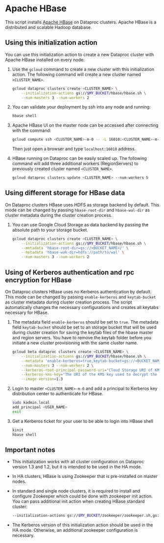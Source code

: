 # Apache HBase

This script installs [Apache HBase](https://hbase.apache.org/) on Dataproc
clusters. Apache HBase is a distributed and scalable Hadoop database.

## Using this initialization action

You can use this initialization action to create a new Dataproc cluster with
Apache HBase installed on every node:

1.  Use the `gcloud` command to create a new cluster with this initialization
    action. The following command will create a new cluster named
    `<CLUSTER_NAME>`.

    ```bash
    gcloud dataproc clusters create <CLUSTER_NAME> \
        --initialization-actions gs://$MY_BUCKET/hbase/hbase.sh \
        --num-masters 3 --num-workers 2
    ```

1.  You can validate your deployment by ssh into any node and running:

    ```bash
    hbase shell
    ```

1.  Apache HBase UI on the master node can be accessed after connecting with the
    command:

    ```bash
    gcloud compute ssh <CLUSTER_NAME>-m-0 -- -L 16010:<CLUSTER_NAME>-m-0:16010
    ```

    Then just open a browser and type `localhost:16010` address.

1.  HBase running on Dataproc can be easily scaled up. The following command
    will add three additional workers (RegionServers) to previously created
    cluster named `<CLUSTER_NAME>`.

    ```bash
    gcloud dataproc clusters update <CLUSTER_NAME> --num-workers 5
    ```

## Using different storage for HBase data

On Dataproc clusters HBase uses HDFS as storage backend by default. This mode
can be changed by passing `hbase-root-dir` and `hbase-wal-dir` as cluster
metadata during the cluster creation process.

1.  You can use Google Cloud Storage as data backend by passing the absolute
    path to your storage bucket.

    ```bash
    gcloud dataproc clusters create <CLUSTER_NAME> \
        --initialization-actions gs://$MY_BUCKET/hbase/hbase.sh \
        --metadata 'hbase-root-dir=gs://<BUCKET_NAME>/' \
        --metadata 'hbase-wak-dir=hdfs://path/to/wal' \
        --num-masters 3 --num-workers 2
    ```

## Using of Kerberos authentication and rpc encryption for HBase

On Dataproc clusters HBase uses no Kerberos authentication by default. This mode
can be changed by passing `enable-kerberos` and `keytab-bucket` as cluster
metadata during cluster creation process. The script automatically changes the
necessary configurations and creates all keytabs necessary for HBase.

1.  The metadata field `enable-kerberos` should be set to `true`. The metadata
    field `keytab-bucket` should be set to an storage bucket that will be used
    during cluster creation for saving the keytab files of the hbase master and
    region servers. You have to remove the keytab folder before you initiate a
    new cluster provisioning with the same cluster name.

    ```bash
    gcloud beta dataproc clusters create <CLUSTER_NAME> \
        --initialization-actions gs://$MY_BUCKET/hbase/hbase.sh \
        --metadata 'enable-kerberos=true,keytab-bucket=gs://<BUCKET_NAME>' \
        --num-masters 3 --num-workers 2 \
        --kerberos-root-principal-password-uri="Cloud Storage URI of KMS-encrypted password for Kerberos root principal" \
        --kerberos-kms-key="The URI of the KMS key used to decrypt the root password" \
        --image-version=1.3
    ```

1.  Login to master `<CLUSTER_NAME>-m-0` and add a principal to Kerberos key
    distribution center to authenticate for HBase.

    ```bash
    sudo kadmin.local
    add_principal <USER_NAME>
    exit
    ```

1.  Get a Kerberos ticket for your user to be able to login into HBase shell

    ```bash
    kinit
    hbase shell
    ```

## Important notes

-   This initialization works with all cluster configuration on Dataproc version
    1.3 and 1.2, but it is intended to be used in the HA mode.
-   In HA clusters, HBase is using Zookeeper that is pre-installed on master
    nodes.
-   In standard and single node clusters, it is required to install and
    configure Zookeeper which could be done with zookeeper init action. You can
    pass additional init action when creating HBase standard cluster:

    ```bash
    --initialization-actions gs://$MY_BUCKET/zookeeper/zookeeper.sh,gs://$MY_BUCKET/hbase/hbase.sh
    ```

-   The Kerberos version of this initialization action should be used in the HA
    mode. Otherwise, an additional zookeeper configuration is necessary.
